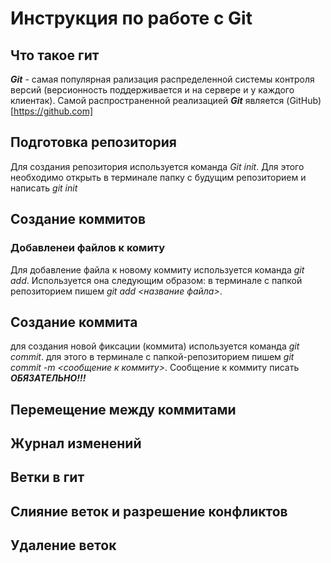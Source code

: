 # Инструкция по работе с Git


## Что такое гит
***Git*** - самая популярная рализация распределенной системы контроля версий (версионность поддерживается и на сервере и у каждого клиентак). Самой распространенной реализацией ***Git*** является (GitHub)[https://github.com]


## Подготовка репозитория
Для создания репозитория используется команда *Git init*. Для этого необходимо открыть в терминале папку с будущим репозиторием и написать *git init*


## Cоздание коммитов

### Добавленеи файлов к комиту
Для добавление файла к новому коммиту используется команда *git add*. Используется она следующим образом: в терминале с папкой репозиторием пишем *git add <название файла>*.

## Cоздание коммита
для создания новой фиксации (коммита) используется команда *git commit*. для этого в терминале с папкой-репозиторием пишем *git commit -m <сообщение к коммиту>*. Сообщение к коммиту писать ***ОБЯЗАТЕЛЬНО!!!***


## Перемещение между коммитами

## Журнал изменений

## Ветки в гит

## Слияние веток и разрешение конфликтов

## Удаление веток

